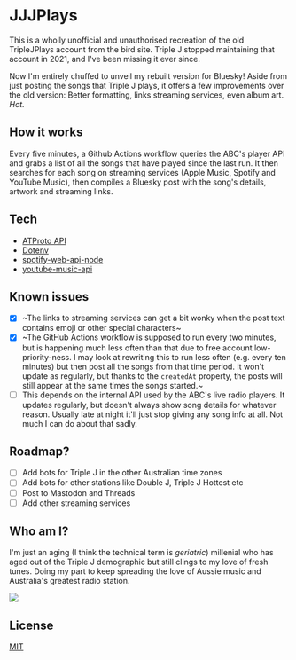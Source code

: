 # JJJPlays

This is a wholly unofficial and unauthorised recreation of the old TripleJPlays account from the bird site. Triple J stopped maintaining that account in 2021, and I've been missing it ever since. 

Now I'm entirely chuffed to unveil my rebuilt version for Bluesky! Aside from just posting the songs that Triple J plays, it offers a few improvements over the old version: Better formatting, links streaming services, even album art. _Hot._

## How it works
Every five minutes, a Github Actions workflow queries the ABC's player API and grabs a list of all the songs that have played since the last run. It then searches for each song on streaming services (Apple Music, Spotify and YouTube Music), then compiles a Bluesky post with the song's details, artwork and streaming links.

## Tech
- [ATProto API](https://github.com/bluesky-social/atproto)
- [Dotenv](https://github.com/motdotla/dotenv)
- [spotify-web-api-node](https://github.com/thelinmichael/spotify-web-api-node)
- [youtube-music-api](https://github.com/emresenyuva/youtube-music-api)

## Known issues
- [x] ~The links to streaming services can get a bit wonky when the post text contains emoji or other special characters~
- [x] ~The GitHub Actions workflow is supposed to run every two minutes, but is happening much less often than that due to free account low-priority-ness. I may look at rewriting this to run less often (e.g. every ten minutes) but then post all the songs from that time period. It won't update as regularly, but thanks to the `createdAt` property, the posts will still appear at the same times the songs started.~
- [ ] This depends on the internal API used by the ABC's live radio players. It updates regularly, but doesn't always show song details for whatever reason. Usually late at night it'll just stop giving any song info at all. Not much I can do about that sadly.

## Roadmap?
- [ ] Add bots for Triple J in the other Australian time zones
- [ ] Add bots for other stations like Double J, Triple J Hottest etc
- [ ] Post to Mastodon and Threads
- [ ] Add other streaming services

## Who am I?

I'm just an aging (I think the technical term is _geriatric_) millenial who has aged out of the Triple J demographic but still clings to my love of fresh tunes. Doing my part to keep spreading the love of Aussie music and Australia's greatest radio station.

![](https://media1.tenor.com/m/-u-xaJEqtfEAAAAC/nounsdao-nounish.gif)

## License
[MIT](https://choosealicense.com/licenses/mit/)
